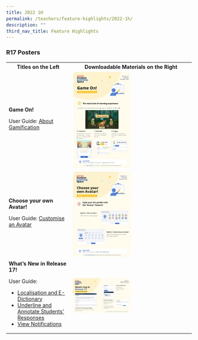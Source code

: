 ```yaml
---
title: 2022 1H
permalink: /teachers/feature-highlights/2022-1h/
description: ""
third_nav_title: Feature Highlights
---
```

<style>
  img {
    border-radius: 5%;
  }
</style>

<h3 id="r17-posters">R17 Posters</h3>

<table>
  <tbody><tr>
    <th>Titles on the Left</th>
    <th>Downloadable Materials on the Right</th>
  </tr>
  <tr>
    <td>
      <strong>Game On!</strong>
      <p>User Guide: <a target="_blank" href="LessonManagement/AboutGamification.html">About Gamification</a></p>
    </td>
    <td>
      <a target="_blank" href="/files/Posters/R17/(1%20of%203)%20Teacher%20Gamification%20Details.pdf">
        <img style="width: 50%;" alt="Game On!" src="/images/Media/6Posters/(1_3)%20Teacher%20Gamification%20Details.png">
      </a>
    </td>
  </tr>
  <tr>
    <td>
      <strong>Choose your own Avatar!</strong>
      <p>User Guide: <a target="_blank" href="user-guide/vle/teacher/AccountManagement/Avatar.html">Customise an Avatar</a></p>
    </td>
    <td>
      <a target="_blank" href="/files/Posters/R17/(2%20of%203)%20Teacher%20Avatar.pdf">
        <img style="width: 50%;" alt="Choose your own Avatar!" src="/images/Media/6Posters/(2_3)%20Teacher%20Avatar.png">
      </a>
    </td>
  </tr>
  <tr>
    <td>
      <strong>What’s New in Release 17!</strong>
      <p>User Guide:</p>
      <ul>
        <li><a target="_blank" href="user-guide/vle/teacher/RichText/eDict.html">Localisation and E-Dictionary</a></li>
        <li><a target="_blank" href="user-guide/vle/teacher/AssignmentFeedback/UnderlineAnnotate.html">Underline and Annotate Students' Responses</a></li>
        <li><a target="_blank" href="user-guide/vle/teacher/Announcements/ViewNotifications.html">View Notifications</a></li>
      </ul>
    </td>
    <td>
      <a target="_blank" href="/files/Posters/R17/(3%20of%203)%20Teacher%20Whats%20New%20in%20R17.pdf">
        <img style="width: 50%;" alt="What’s New in Release 17!" src="/images/Media/6Posters/(3_3)%20Teacher%20Whats%20New%20in%20R17.png">
      </a>
    </td>
  </tr>
</tbody></table>
